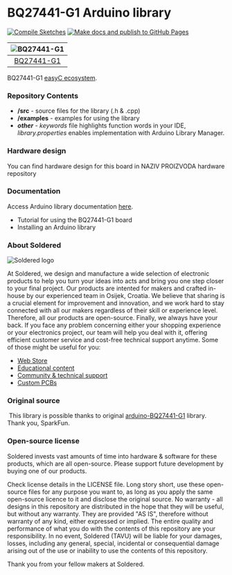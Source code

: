 # BQ27441-G1 Arduino library

[![Compile Sketches](http://github-actions.40ants.com/e-radionicacom/Soldered-BQ27441-G1-Arduino-Library/matrix.svg?branch=dev&only=Compile%20Sketches)](https://github.com/e-radionicacom/Soldered-BQ27441-G1-Arduino-Library/actions/workflows/compile_test.yml)
[![Make docs and publish to GitHub Pages](https://github.com/e-radionicacom/Soldered-BQ27441-G1-Arduino-Library/actions/workflows/make_docs.yml/badge.svg?branch=dev)](https://github.com/e-radionicacom/Soldered-BQ27441-G1-Arduino-Library/actions/workflows/make_docs.yml)

| ![BQ27441-G1](https://upload.wikimedia.org/wikipedia/commons/8/8f/Example_image.svg) |
| :---------------------------------------------------------------------------------------------: |
| [BQ27441-G1](https://www.solde.red/333065)                                                            |

BQ27441-G1 [easyC ecosystem](https://www.soldered.com/easyC). 

### Repository Contents
- **/src** - source files for the library (.h & .cpp)
- **/examples** - examples for using the library
- ***other*** - *keywords* file highlights function words in your IDE, *library.properties* enables implementation with Arduino Library Manager.

### Hardware design
You can find hardware design for this board in NAZIV PROIZVODA hardware repository

### Documentation

Access Arduino library documentation [here](https://e-radionicacom.github.io/Soldered-BQ27441-G1-Arduino-Library/).

- Tutorial for using the BQ27441-G1 board
- Installing an Arduino library

### About Soldered
![Soldered logo](https://raw.githubusercontent.com/e-radionicacom/Soldered-Generic-Arduino-Library/dev/extras/Logo%20horizontal-2.svg)

At Soldered, we design and manufacture a wide selection of electronic products to help you turn your ideas into acts and bring you one step closer to your final project. Our products are intented for makers and crafted in-house by our experienced team in Osijek, Croatia. We believe that sharing is a crucial element for improvement and innovation, and we work hard to stay connected with all our makers regardless of their skill or experience level. Therefore, all our products are open-source. Finally, we always have your back. If you face any problem concerning either your shopping experience or your electronics project, our team will help you deal with it, offering efficient customer service and cost-free technical support anytime. Some of those might be useful for you:

- [Web Store](https://www.soldered.com)
- [Educational content](https://learn.soldered.com)
- [Community & technical support](https://community.soldered.com)
- [Custom PCBs](https://pcb.soldered.com)


### Original source
​
This library is possible thanks to original [arduino-BQ27441-G1](https://github.com/sparkfun/SparkFun_BQ27441_Arduino_Library) library. Thank you, SparkFun. 


### Open-source license
Soldered invests vast amounts of time into hardware & software for these products, which are all open-source. Please support future development by buying one of our products. 

Check license details in the LICENSE file. Long story short, use these open-source files for any purpose you want to, as long as you apply the same open-source licence to it and disclose the original source. No warranty - all designs in this repository are distributed in the hope that they will be useful, but without any warranty. They are provided "AS IS", therefore without warranty of any kind, either expressed or implied. The entire quality and performance of what you do with the contents of this repository are your responsibility. In no event, Soldered (TAVU) will be liable for your damages, losses, including any general, special, incidental or consequential damage arising out of the use or inability to use the contents of this repository. 

Thank you from your fellow makers at Soldered.

